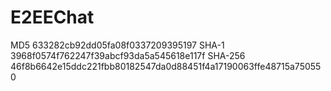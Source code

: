 # E2EEChat

MD5 633282cb92dd05fa08f0337209395197
SHA-1 3968f0574f762247f39abcf93da5a545618e117f
SHA-256 46f8b6642e15ddc221fbb80182547da0d88451f4a17190063ffe48715a750550
